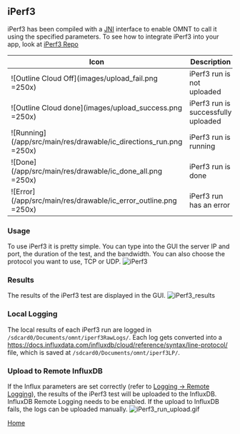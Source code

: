 ## iPerf3
iPerf3 has been compiled with a [JNI](https://developer.android.com/training/articles/perf-jni) interface to enable OMNT to call it using the specified parameters.
To see how to integrate iPerf3 into your app, look at [iPerf3 Repo](https://github.com/omnt/iperf)

| Icon                                                               | Description                         |
|--------------------------------------------------------------------|-------------------------------------|
| ![Outline Cloud Off](images/upload_fail.png =250x)                 | iPerf3 run is not uploaded          |
| ![Outline Cloud done](images/upload_success.png =250x)             | iPerf3 run is successfully uploaded |
| ![Running](/app/src/main/res/drawable/ic_directions_run.png =250x) | iPerf3 run is running               |
| ![Done](/app/src/main/res/drawable/ic_done_all.png =250x)          | iPerf3 run is done                  |
| ![Error](/app/src/main/res/drawable/ic_error_outline.png =250x)    | iPerf3 run has an error             |


### Usage
To use iPerf3 it is pretty simple. 
You can type into the GUI the server IP and port, the duration of the test, and the bandwidth. 
You can also choose the protocol you want to use, TCP or UDP.
![iPerf3](images/iperf3.png)

### Results
The results of the iPerf3 test are displayed in the GUI.
![iPerf3_results](images/iPerf3_run_view.gif)

### Local Logging
The local results of each iPerf3 run are logged in `/sdcard0/Documents/omnt/iperf3RawLogs/`.
Each log gets converted into a https://docs.influxdata.com/influxdb/cloud/reference/syntax/line-protocol/ file, which is saved at `/sdcard0/Documents/omnt/iperf3LP/`.

### Upload to Remote InfluxDB
If the Influx parameters are set correctly (refer to [Logging -> Remote Logging](settings/logging.md)), the results of the iPerf3 test will be uploaded to the InfluxDB. 
InfluxDB Remote Logging needs to be enabled.
If the upload to InfluxDB fails, the logs can be uploaded manually.
![iPerf3_run_upload.gif](images/iPerf3_run_upload.gif)

[Home](OpenMobileNetworkToolkit.md)